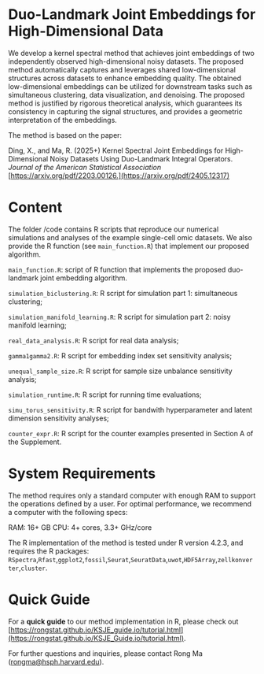 # Duo-Landmark Joint Embeddings for High-Dimensional Data


We develop a kernel spectral method that achieves joint embeddings of two independently observed high-dimensional noisy datasets. The proposed method automatically captures and leverages shared low-dimensional structures across datasets to enhance embedding quality. The obtained low-dimensional embeddings can be utilized for downstream tasks such as simultaneous clustering, data visualization, and denoising. The proposed method is justified by rigorous theoretical analysis, which guarantees its consistency in capturing the signal structures, and provides a geometric interpretation of the embeddings. 

The method is based on the paper:

Ding, X., and Ma, R. (2025+) Kernel Spectral Joint Embeddings for High-Dimensional Noisy Datasets Using Duo-Landmark Integral Operators. *Journal of the American Statistical Association* [https://arxiv.org/pdf/2203.00126.](https://arxiv.org/pdf/2405.12317)


# Content

The folder /code contains R scripts that reproduce our numerical simulations and analyses of the example single-cell omic datasets. We also provide the R function (see `main_function.R`) that implement our proposed algorithm.

`main_function.R`: script of R function that implements the proposed duo-landmark joint embedding algorithm.

`simulation_biclustering.R`: R script for simulation part 1: simultaneous clustering;

`simulation_manifold_learning.R`: R script for simulation part 2: noisy manifold learning;

`real_data_analysis.R`: R script for real data analysis;

`gamma1gamma2.R`: R script for embedding index set sensitivity analysis;

`unequal_sample_size.R`: R script for sample size unbalance sensitivity analysis;

`simulation_runtime.R`: R script for running time evaluations;

`simu_torus_sensitivity.R`: R script for bandwith hyperparameter and latent dimension sensitivity analyses;

`counter_expr.R`: R script for the counter examples presented in Section A of the Supplement.


# System Requirements

The method requires only a standard computer with enough RAM to support the operations defined by a user. For optimal performance, we recommend a computer with the following specs:

RAM: 16+ GB
CPU: 4+ cores, 3.3+ GHz/core

The R implementation of the method is tested under R version 4.2.3, and requires the R packages: `RSpectra`,`Rfast`,`ggplot2`,`fossil`,`Seurat`,`SeuratData`,`uwot`,`HDF5Array`,`zellkonverter`,`cluster`.

# Quick Guide

For a **quick guide** to our method implementation in R, please check out [https://rongstat.github.io/KSJE_guide.io/tutorial.html](https://rongstat.github.io/KSJE_Guide.io/tutorial.html).

For further questions and inquiries, please contact Rong Ma (rongma@hsph.harvard.edu).
